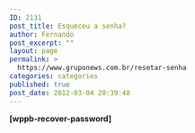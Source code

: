 ```yaml
---
ID: 2131
post_title: Esqueceu a senha?
author: Fernando
post_excerpt: ""
layout: page
permalink: >
  https://www.gruponews.com.br/resetar-senha
categories: categories
published: true
post_date: 2012-03-04 20:39:48
---
```

<strong>[wppb-recover-password]</strong>